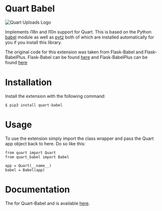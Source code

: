 # Quart Babel

![Quart Uploads Logo](logos/logo.png)

Implements i18n and l10n support for Quart.  This is based on the Python
[babel][] module as well as [pytz][] both of which are installed automatically
for you if you install this library.

The original code for this extension was taken from Flask-Babel and Flask-BabelPlus. 
Flask-Babel can be found [here][flask-babel] and Flask-BabelPlus can be found 
[here][flask-babelplus]

# Installation 

Install the extension with the following command:

    $ pip3 install quart-babel

# Usage

To use the extension simply import the class wrapper and pass the Quart app 
object back to here. Do so like this:

    from quart import Quart
    from quart_babel import Babel 

    app = Quart(__name__)
    babel = Babel(app)


# Documentation

The for Quart-Babel and is available [here][docs].

[babel]: https://github.com/python-babel/babel
[pytz]: https://pypi.python.org/pypi/pytz/
[flask-babel]: https://flask-babel.tkte.ch/
[flask-babelplus]: https://github.com/sh4nks/flask-babelplus
[docs]: https://quart-babel.readthedocs.io
